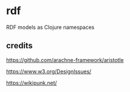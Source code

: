# rdf
RDF models as Clojure namespaces

## credits
https://github.com/arachne-framework/aristotle

https://www.w3.org/DesignIssues/

https://wikipunk.net/
